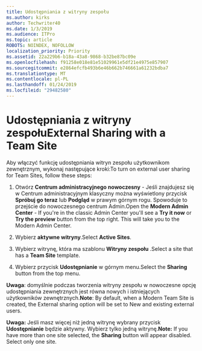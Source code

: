 ```yaml
---
title: Udostępniania z witryny zespołu
ms.author: kirks
author: Techwriter40
ms.date: 1/3/2019
ms.audience: ITPro
ms.topic: article
ROBOTS: NOINDEX, NOFOLLOW
localization_priority: Priority
ms.assetid: 22a229b6-b18a-43a8-9868-b32be87bc09e
ms.openlocfilehash: f91258e018e81e51029961e5df21e4975e857907
ms.sourcegitcommit: e2864efcfb493b6e46b662b746661a61232bdba7
ms.translationtype: MT
ms.contentlocale: pl-PL
ms.lasthandoff: 01/24/2019
ms.locfileid: "29482580"
---
```

# <a name="external-sharing-with-a-team-site"></a><span data-ttu-id="961be-102">Udostępniania z witryny zespołu</span><span class="sxs-lookup"><span data-stu-id="961be-102">External Sharing with a Team Site</span></span>

<span data-ttu-id="961be-103">Aby włączyć funkcję udostępniania witryn zespołu użytkownikom zewnętrznym, wykonaj następujące kroki:</span><span class="sxs-lookup"><span data-stu-id="961be-103">To turn on external user sharing for Team Sites, follow these steps:</span></span> 
  
1. <span data-ttu-id="961be-p101">Otwórz **Centrum administracyjnego nowoczesny** - Jeśli znajdujesz się w Centrum administracyjnym klasyczny można wyświetlony przycisk **Spróbuj go teraz** lub **Podgląd** w prawym górnym rogu. Spowoduje to przejście do nowoczesnego centrum Admin.</span><span class="sxs-lookup"><span data-stu-id="961be-p101">Open the **Modern Admin Center** - If you're in the classic Admin Center you'll see a **Try it now** or **Try the preview** button from the top right. This will take you to the Modern Admin Center.</span></span> 
  
2. <span data-ttu-id="961be-106">Wybierz **aktywne witryny**.</span><span class="sxs-lookup"><span data-stu-id="961be-106">Select **Active Sites**.</span></span> 
  
3. <span data-ttu-id="961be-107">Wybierz witrynę, która ma szablonu **Witryny zespołu** .</span><span class="sxs-lookup"><span data-stu-id="961be-107">Select a site that has a **Team Site** template.</span></span> 
  
4. <span data-ttu-id="961be-108">Wybierz przycisk **Udostępnianie** w górnym menu.</span><span class="sxs-lookup"><span data-stu-id="961be-108">Select the **Sharing** button from the top menu.</span></span> 
  
 <span data-ttu-id="961be-109">**Uwaga**: domyślnie podczas tworzenia witryny zespołu w nowoczesne opcję udostępniania zewnętrznych jest równa nowych i istniejących użytkowników zewnętrznych.</span><span class="sxs-lookup"><span data-stu-id="961be-109">**Note**: By default, when a Modern Team Site is created, the External sharing option will be set to New and existing external users.</span></span> 
  
 <span data-ttu-id="961be-p102">**Uwaga:** Jeśli masz więcej niż jedną witrynę wybrany przycisk **Udostępnianie** będzie aktywny. Wybierz tylko jedną witrynę.</span><span class="sxs-lookup"><span data-stu-id="961be-p102">**Note:** If you have more than one site selected, the **Sharing** button will appear disabled. Select only one site.</span></span> 
  

